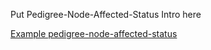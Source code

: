 Put Pedigree-Node-Affected-Status Intro here

[Example pedigree-node-affected-status](replace-me.html)